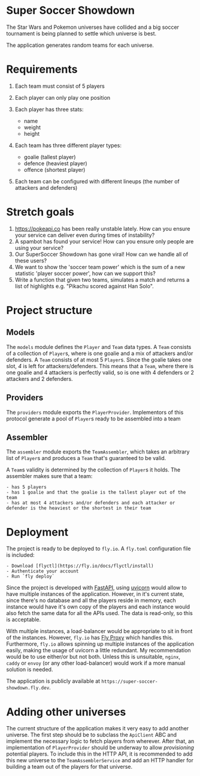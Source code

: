 # Super Soccer Showdown

The Star Wars and Pokemon universes have collided and a big soccer tournament is being planned to
settle which universe is best.

The application generates random teams for each universe.

# Requirements

1. Each team must consist of 5 players
2. Each player can only play one position
3. Each player has three stats:

    - name
    - weight
    - height

4. Each team has three different player types:

    - goalie (tallest player)
    - defence (heaviest player)
    - offence (shortest player)

5. Each team can be configured with different lineups (the number of attackers and defenders)

# Stretch goals

1. https://pokeapi.co has been really unstable lately. How can you ensure your service can deliver
   even during times of instability?
2. A spambot has found your service! How can you ensure only people are using your service?
3. Our SuperSoccer Showdown has gone viral! How can we handle all of these users?
4. We want to show the 'soccer team power' which is the sum of a new statistic 'player soccer
   power', how can we support this?
5. Write a function that given two teams, simulates a match and returns a list of highlights e.g.
   "Pikachu scored against Han Solo".

# Project structure

## Models

The `models` module defines the `Player` and `Team` data types. A `Team` consists of a collection of
`Player`s, where is one goalie and a mix of attackers and/or defenders. A `Team` consists of at most
5 `Player`s. Since the goalie takes one slot, _4_ is left for attackers/defenders. This means that a
`Team`, where there is one goalie and 4 attackers is perfectly valid, so is one with 4 defenders or
2 attackers and 2 defenders.

## Providers

The `providers` module exports the `PlayerProvider`. Implementors of this protocol generate a pool
of `Player`s ready to be assembled into a team

## Assembler

The `assembler` module exports the `TeamAssembler`, which takes an arbitrary list of `Player`s and
produces a `Team` that's guaranteed to be valid.

A `Team`s validity is determined by the collection of `Player`s it holds. The assembler makes sure
that a team:

    - has 5 players
    - has 1 goalie and that the goalie is the tallest player out of the team
    - has at most 4 attackers and/or defenders and each attacker or defender is the heaviest or the shortest in their team

# Deployment

The project is ready to be deployed to `fly.io`. A `fly.toml` configuration file is included:

    - Download [flyctl](https://fly.io/docs/flyctl/install)
    - Authenticate your account
    - Run `fly deploy`

Since the project is developed with [FastAPI](https://fastapi.tiangolo.com), using
[uvicorn](https://www.uvicorn.org/) would allow to have multiple instances of the application.
However, in it's current state, since there's no database and all the players reside in memory, each
instance would have it's own copy of the players and each instance would also fetch the same data
for all the APIs used. The data is read-only, so this is acceptable.

With multiple instances, a load-balancer would be appropriate to sit in front of the instances.
However, `fly.io` has [Fly Proxy](https://fly.io/docs/reference/fly-proxy) which handles this.
Furthermore, `fly.io` allows spinning up multiple instances of the application easily, making the
usage of uvicorn a little redundant. My recommendation would be to use either/or but not both.
Unless this is unsuitable, `nginx`, `caddy` or `envoy` (or any other load-balancer) would work if a
more manual solution is needed.

The application is publicly available at `https://super-soccer-showdown.fly.dev`.

# Adding other universes

The current structure of the application makes it very easy to add another universe. The first step
should be to subclass the `ApiClient` ABC and implement the necessary logic to fetch players from
wherever. After that, an implementation of `PlayerProvider` should be underway to allow
_provisioning_ potential players. To include this in the HTTP API, it is recommended to add this new
universe to the `TeamAssemblerService` and add an HTTP handler for building a team out of the
players for that universe.
